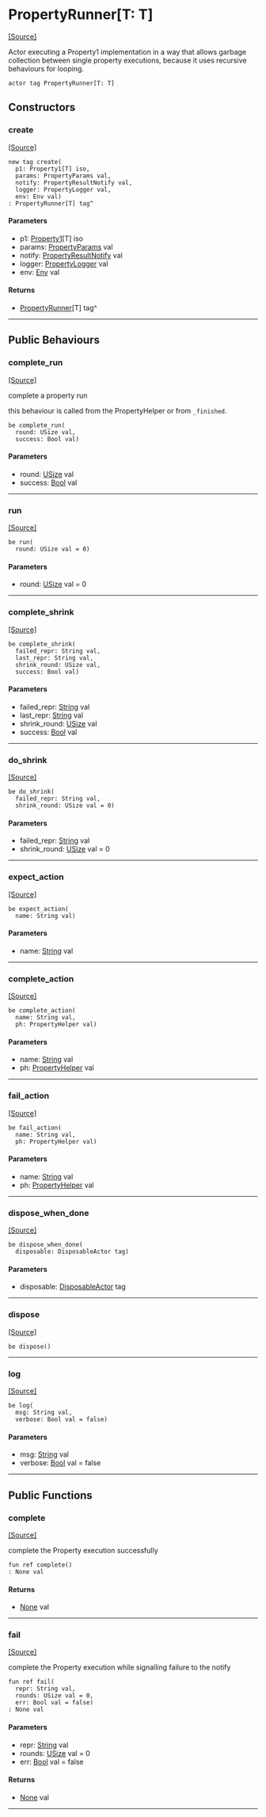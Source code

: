 # PropertyRunner\[T: T\]
<span class="source-link">[[Source]](src/ponycheck/property_runner.md#L23)</span>

Actor executing a Property1 implementation
in a way that allows garbage collection between single
property executions, because it uses recursive behaviours
for looping.


```pony
actor tag PropertyRunner[T: T]
```

## Constructors

### create
<span class="source-link">[[Source]](src/ponycheck/property_runner.md#L47)</span>


```pony
new tag create(
  p1: Property1[T] iso,
  params: PropertyParams val,
  notify: PropertyResultNotify val,
  logger: PropertyLogger val,
  env: Env val)
: PropertyRunner[T] tag^
```
#### Parameters

*   p1: [Property1](ponycheck-Property1.md)\[T\] iso
*   params: [PropertyParams](ponycheck-PropertyParams.md) val
*   notify: [PropertyResultNotify](ponycheck-PropertyResultNotify.md) val
*   logger: [PropertyLogger](ponycheck-PropertyLogger.md) val
*   env: [Env](builtin-Env.md) val

#### Returns

* [PropertyRunner](ponycheck-PropertyRunner.md)\[T\] tag^

---

## Public Behaviours

### complete_run
<span class="source-link">[[Source]](src/ponycheck/property_runner.md#L65)</span>


complete a property run

this behaviour is called from the PropertyHelper
or from `_finished`.


```pony
be complete_run(
  round: USize val,
  success: Bool val)
```
#### Parameters

*   round: [USize](builtin-USize.md) val
*   success: [Bool](builtin-Bool.md) val

---

### run
<span class="source-link">[[Source]](src/ponycheck/property_runner.md#L110)</span>


```pony
be run(
  round: USize val = 0)
```
#### Parameters

*   round: [USize](builtin-USize.md) val = 0

---

### complete_shrink
<span class="source-link">[[Source]](src/ponycheck/property_runner.md#L157)</span>


```pony
be complete_shrink(
  failed_repr: String val,
  last_repr: String val,
  shrink_round: USize val,
  success: Bool val)
```
#### Parameters

*   failed_repr: [String](builtin-String.md) val
*   last_repr: [String](builtin-String.md) val
*   shrink_round: [USize](builtin-USize.md) val
*   success: [Bool](builtin-Bool.md) val

---

### do_shrink
<span class="source-link">[[Source]](src/ponycheck/property_runner.md#L179)</span>


```pony
be do_shrink(
  failed_repr: String val,
  shrink_round: USize val = 0)
```
#### Parameters

*   failed_repr: [String](builtin-String.md) val
*   shrink_round: [USize](builtin-USize.md) val = 0

---

### expect_action
<span class="source-link">[[Source]](src/ponycheck/property_runner.md#L230)</span>


```pony
be expect_action(
  name: String val)
```
#### Parameters

*   name: [String](builtin-String.md) val

---

### complete_action
<span class="source-link">[[Source]](src/ponycheck/property_runner.md#L234)</span>


```pony
be complete_action(
  name: String val,
  ph: PropertyHelper val)
```
#### Parameters

*   name: [String](builtin-String.md) val
*   ph: [PropertyHelper](ponycheck-PropertyHelper.md) val

---

### fail_action
<span class="source-link">[[Source]](src/ponycheck/property_runner.md#L238)</span>


```pony
be fail_action(
  name: String val,
  ph: PropertyHelper val)
```
#### Parameters

*   name: [String](builtin-String.md) val
*   ph: [PropertyHelper](ponycheck-PropertyHelper.md) val

---

### dispose_when_done
<span class="source-link">[[Source]](src/ponycheck/property_runner.md#L257)</span>


```pony
be dispose_when_done(
  disposable: DisposableActor tag)
```
#### Parameters

*   disposable: [DisposableActor](builtin-DisposableActor.md) tag

---

### dispose
<span class="source-link">[[Source]](src/ponycheck/property_runner.md#L260)</span>


```pony
be dispose()
```

---

### log
<span class="source-link">[[Source]](src/ponycheck/property_runner.md#L268)</span>


```pony
be log(
  msg: String val,
  verbose: Bool val = false)
```
#### Parameters

*   msg: [String](builtin-String.md) val
*   verbose: [Bool](builtin-Bool.md) val = false

---

## Public Functions

### complete
<span class="source-link">[[Source]](src/ponycheck/property_runner.md#L273)</span>


complete the Property execution successfully


```pony
fun ref complete()
: None val
```

#### Returns

* [None](builtin-None.md) val

---

### fail
<span class="source-link">[[Source]](src/ponycheck/property_runner.md#L279)</span>


complete the Property execution
while signalling failure to the notify


```pony
fun ref fail(
  repr: String val,
  rounds: USize val = 0,
  err: Bool val = false)
: None val
```
#### Parameters

*   repr: [String](builtin-String.md) val
*   rounds: [USize](builtin-USize.md) val = 0
*   err: [Bool](builtin-Bool.md) val = false

#### Returns

* [None](builtin-None.md) val

---

